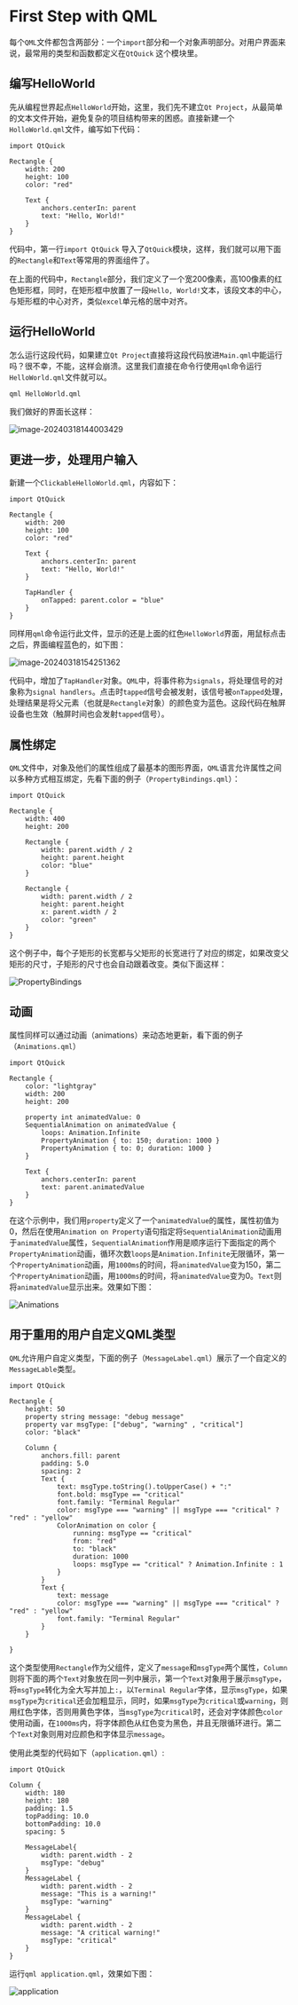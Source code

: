 # First Step with QML

每个`QML`文件都包含两部分：一个`import`部分和一个对象声明部分。对用户界面来说，最常用的类型和函数都定义在`QtQuick` 这个模块里。

## 编写HelloWorld

先从编程世界起点`HelloWorld`开始，这里，我们先不建立`Qt Project`，从最简单的文本文件开始，避免复杂的项目结构带来的困惑。直接新建一个`HolloWorld.qml`文件，编写如下代码：

```
import QtQuick

Rectangle {
    width: 200
    height: 100
    color: "red"

    Text {
        anchors.centerIn: parent
        text: "Hello, World!"
    }
}
```

代码中，第一行`import QtQuick` 导入了`QtQuick`模块，这样，我们就可以用下面的`Rectangle`和`Text`等常用的界面组件了。

在上面的代码中，`Rectangle`部分，我们定义了一个宽200像素，高100像素的红色矩形框，同时，在矩形框中放置了一段`Hello, World!`文本，该段文本的中心，与矩形框的中心对齐，类似`excel`单元格的居中对齐。

## 运行HelloWorld

怎么运行这段代码，如果建立`Qt Project`直接将这段代码放进`Main.qml`中能运行吗？很不幸，不能，这样会崩溃。这里我们直接在命令行使用`qml`命令运行`HelloWorld.qml`文件就可以。

```sh
qml HelloWorld.qml
```

我们做好的界面长这样：

![image-20240318144003429](images/image-20240318144003429.png)

## 更进一步，处理用户输入

新建一个`ClickableHelloWorld.qml`，内容如下：

```
import QtQuick

Rectangle {
    width: 200
    height: 100
    color: "red"

    Text {
        anchors.centerIn: parent
        text: "Hello, World!"
    }

    TapHandler {
        onTapped: parent.color = "blue"
    }
}
```

同样用`qml`命令运行此文件，显示的还是上面的红色`HelloWorld`界面，用鼠标点击之后，界面编程蓝色的，如下图：

![image-20240318154251362](images/image-20240318154251362.png)

代码中，增加了`TapHandler`对象。`QML`中，将事件称为`signals`，将处理信号的对象称为`signal handlers`。点击时`tapped`信号会被发射，该信号被`onTapped`处理，处理结果是将父元素（也就是`Rectangle`对象）的颜色变为蓝色。这段代码在触屏设备也生效（触屏时间也会发射`tapped`信号）。

## 属性绑定

`QML`文件中，对象及他们的属性组成了最基本的图形界面，`QML`语言允许属性之间以多种方式相互绑定，先看下面的例子（`PropertyBindings.qml`）：

```
import QtQuick

Rectangle {
    width: 400
    height: 200

    Rectangle {
        width: parent.width / 2
        height: parent.height
        color: "blue"
    }

    Rectangle {
        width: parent.width / 2
        height: parent.height
        x: parent.width / 2
        color: "green"
    }
}
```

这个例子中，每个子矩形的长宽都与父矩形的长宽进行了对应的绑定，如果改变父矩形的尺寸，子矩形的尺寸也会自动跟着改变。类似下面这样：

![PropertyBindings](images/PropertyBindings.gif)

## 动画

属性同样可以通过动画（animations）来动态地更新，看下面的例子（`Animations.qml`）

```
import QtQuick

Rectangle {
    color: "lightgray"
    width: 200
    height: 200

    property int animatedValue: 0
    SequentialAnimation on animatedValue {
        loops: Animation.Infinite
        PropertyAnimation { to: 150; duration: 1000 }
        PropertyAnimation { to: 0; duration: 1000 }
    }

    Text {
        anchors.centerIn: parent
        text: parent.animatedValue
    }
}

```

在这个示例中，我们用`property`定义了一个`animatedValue`的属性，属性初值为0，然后在使用`Animation on Property`语句指定将`SequentialAnimation`动画用于`animatedValue`属性，`SequentialAnimation`作用是顺序运行下面指定的两个`PropertyAnimation`动画，循环次数`loops`是`Animation.Infinite`无限循环，第一个`PropertyAnimation`动画，用`1000ms`的时间，将`animatedValue`变为150，第二个`PropertyAnimation`动画，用`1000ms`的时间，将`animatedValue`变为0。`Text`则将`animatedValue`显示出来。效果如下图：

![Animations](images/Animations.gif)

## 用于重用的用户自定义QML类型

`QML`允许用户自定义类型，下面的例子（`MessageLabel.qml`）展示了一个自定义的`MessageLable`类型。

```
import QtQuick

Rectangle {
    height: 50
    property string message: "debug message"
    property var msgType: ["debug", "warning" , "critical"]
    color: "black"

    Column {
        anchors.fill: parent
        padding: 5.0
        spacing: 2
        Text {
            text: msgType.toString().toUpperCase() + ":"
            font.bold: msgType == "critical"
            font.family: "Terminal Regular"
            color: msgType === "warning" || msgType === "critical" ? "red" : "yellow"
            ColorAnimation on color {
                running: msgType == "critical"
                from: "red"
                to: "black"
                duration: 1000
                loops: msgType == "critical" ? Animation.Infinite : 1
            }
        }
        Text {
            text: message
            color: msgType === "warning" || msgType === "critical" ? "red" : "yellow"
            font.family: "Terminal Regular"
        }
    }

}
```

这个类型使用`Rectangle`作为父组件，定义了`message`和`msgType`两个属性，`Column`则将下面的两个`Text`对象放在同一列中展示，第一个`Text`对象用于展示`msgType`，将`msgType`转化为全大写并加上`:`，以`Terminal Regular`字体，显示`msgType`，如果`msgType`为`critical`还会加粗显示，同时，如果`msgType`为`critical`或`warning`，则用红色字体，否则用黄色字体，当`msgType`为`critical`时，还会对字体颜色`color`使用动画，在`1000ms`内，将字体颜色从红色变为黑色，并且无限循环进行。第二个`Text`对象则用对应颜色和字体显示`message`。

使用此类型的代码如下（`application.qml`）:

```
import QtQuick

Column {
    width: 180
    height: 180
    padding: 1.5
    topPadding: 10.0
    bottomPadding: 10.0
    spacing: 5

    MessageLabel{
        width: parent.width - 2
        msgType: "debug"
    }
    MessageLabel {
        width: parent.width - 2
        message: "This is a warning!"
        msgType: "warning"
    }
    MessageLabel {
        width: parent.width - 2
        message: "A critical warning!"
        msgType: "critical"
    }
}
```

运行`qml application.qml`，效果如下图：

![application](images/application.gif)